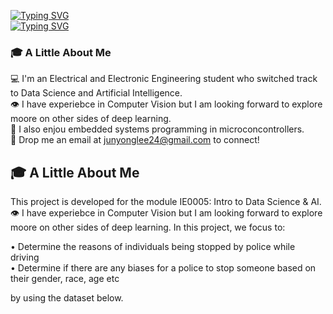 [![Typing SVG](https://readme-typing-svg.demolab.com?font=Handjet&weight=900&size=50&duration=5000&pause=260&color=000000&center=true&vCenter=true&width=1000&height=50&separator=%3C&lines=Hello+there+I+am+Jun+Yong+;%29)](https://git.io/typing-svg)  
[![Typing SVG](https://readme-typing-svg.demolab.com?font=Handjet&weight=600&size=30&duration=5000&pause=340&color=000000&center=true&vCenter=true&width=990&height=30&lines=From+Nanyang+Technological+University)](https://git.io/typing-svg)  

### 🎓 A Little About Me  
💻 I'm an Electrical and Electronic Engineering student who switched track to Data Science and Artificial Intelligence.  
👁 I have experiebce in Computer Vision but I am looking forward to explore moore on other sides of deep learning.  
🤖 I also enjou embedded systems programming in microconcontrollers.  
📧 Drop me an email at junyonglee24@gmail.com to connect!

## 🎓 A Little About Me
This project is developed for the module IE0005: Intro to Data Science & AI.
👁 I have experiebce in Computer Vision but I am looking forward to explore moore on other sides of deep learning.
In this project, we focus to:

• Determine the reasons of individuals being stopped by police while driving  
• Determine if there are any biases for a police to stop someone based on their gender, race, age etc  

by using the dataset below.

